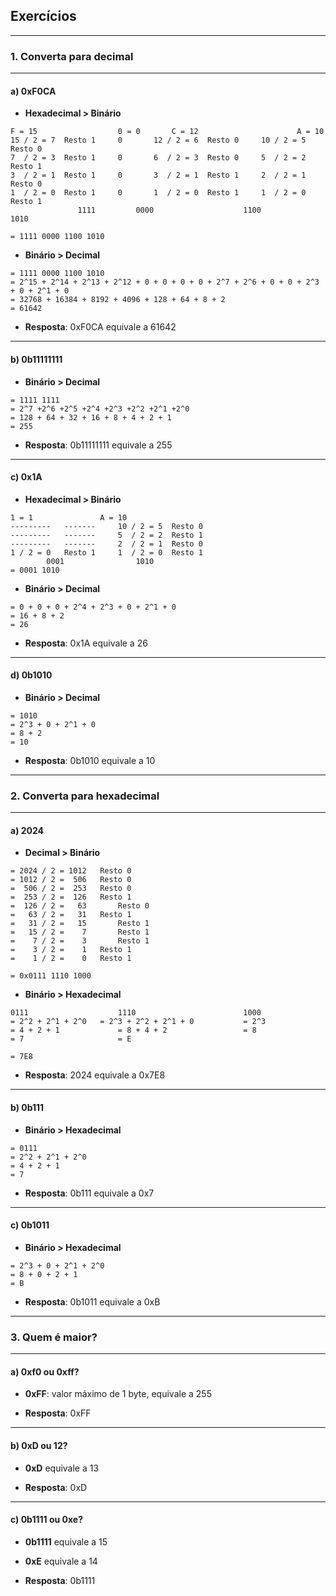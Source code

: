 ## Exercícios

---

### 1. Converta para decimal

---

#### a) 0xF0CA

- **Hexadecimal > Binário**

```
F = 15			        0 = 0   	C = 12                  	A = 10
15 / 2 = 7  Resto 1		0		12 / 2 = 6	Resto 0		10 / 2 = 5	Resto 0
7  / 2 = 3  Resto 1		0		6  / 2 = 3	Resto 0		5  / 2 = 2	Resto 1
3  / 2 = 1  Resto 1		0		3  / 2 = 1	Resto 1		2  / 2 = 1  	Resto 0
1  / 2 = 0  Resto 1		0		1  / 2 = 0	Resto 1		1  / 2 = 0	Resto 1
               1111     	0000           			1100                    	1010

= 1111 0000 1100 1010
```

- **Binário > Decimal**

```
= 1111 0000 1100 1010
= 2^15 + 2^14 + 2^13 + 2^12 + 0 + 0 + 0 + 0 + 2^7 + 2^6 + 0 + 0 + 2^3 + 0 + 2^1 + 0
= 32768 + 16384 + 8192 + 4096 + 128 + 64 + 8 + 2
= 61642
```

- **Resposta**: 0xF0CA equivale a 61642

---

#### b) 0b11111111

- **Binário > Decimal**

```
= 1111 1111
= 2^7 +2^6 +2^5 +2^4 +2^3 +2^2 +2^1 +2^0 
= 128 + 64 + 32 + 16 + 8 + 4 + 2 + 1
= 255
```
- **Resposta**: 0b11111111 equivale a 255

---

#### c) 0x1A

- **Hexadecimal > Binário**

```
1 = 1				A = 10
---------	-------		10 / 2 = 5	Resto 0
---------	-------		5  / 2 = 2	Resto 1
---------	-------		2  / 2 = 1	Resto 0
1 / 2 = 0	Resto 1		1  / 2 = 0	Resto 1
		0001				1010
= 0001 1010
```

- **Binário > Decimal**

```
= 0 + 0 + 0 + 2^4 + 2^3 + 0 + 2^1 + 0 
= 16 + 8 + 2
= 26
```

- **Resposta**: 0x1A equivale a 26

---

#### d) 0b1010

- **Binário > Decimal**

```
= 1010
= 2^3 + 0 + 2^1 + 0
= 8 + 2
= 10
```

- **Resposta**: 0b1010 equivale a 10

---

### 2. Converta para hexadecimal

---

#### a) 2024

- **Decimal > Binário**

```
= 2024 / 2 = 1012	Resto 0
= 1012 / 2 =  506	Resto 0
=  506 / 2 =  253	Resto 0
=  253 / 2 =  126	Resto 1
=  126 / 2 =   63   	Resto 0
=   63 / 2 =   31	Resto 1
=   31 / 2 =   15   	Resto 1
=   15 / 2 =    7   	Resto 1
=    7 / 2 =    3   	Resto 1
=    3 / 2 =    1	Resto 1
=    1 / 2 = 	0	Resto 1

= 0x0111 1110 1000
```

- **Binário > Hexadecimal**

```
0111                    1110				        1000
= 2^2 + 2^1 + 2^0	= 2^3 + 2^2 + 2^1 + 0			= 2^3
= 4 + 2 + 1             = 8 + 4 + 2			        = 8
= 7                     = E

= 7E8
```

- **Resposta**: 2024 equivale a 0x7E8

---

#### b) 0b111

- **Binário > Hexadecimal**

```
= 0111
= 2^2 + 2^1 + 2^0
= 4 + 2 + 1 
= 7
```

- **Resposta**: 0b111 equivale a 0x7

---

#### c) 0b1011

- **Binário > Hexadecimal**

```
= 2^3 + 0 + 2^1 + 2^0
= 8 + 0 + 2 + 1
= B
```

- **Resposta**: 0b1011 equivale a 0xB

---

### 3. Quem é maior?

---

#### a) 0xf0 ou 0xff?

- **0xFF**: valor máximo de 1 byte, equivale a 255

- **Resposta**: 0xFF

---

#### b) 0xD ou 12?

- **0xD** equivale a 13

- **Resposta**: 0xD

---

#### c) 0b1111 ou 0xe?

- **0b1111** equivale a 15  
- **0xE** equivale a 14  

- **Resposta**: 0b1111
